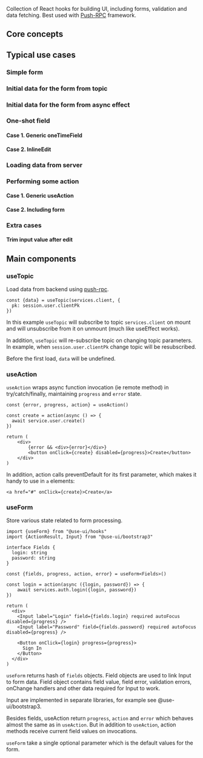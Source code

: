 Collection of React hooks for building UI, including forms, validation and data fetching. 
Best used with [Push-RPC](https://github.com/vasyas/push-rpc) framework.

## Core concepts

## Typical use cases

### Simple form

### Initial data for the form from topic
### Initial data for the form from async effect 

### One-shot field

#### Case 1. Generic oneTimeField
#### Case 2. InlineEdit

### Loading data from server

### Performing some action

#### Case 1. Generic useAction
#### Case 2. Including form


### Extra cases

#### Trim input value after edit

## Main components

### useTopic

Load data from backend using [push-rpc](https://github.com/vasyas/push-rpc).

```
const {data} = useTopic(services.client, {
  pk: session.user.clientPk
})
```

In this example `useTopic` will subscribe to topic `services.client` on mount and 
will unsubscribe from it on unmount (much like useEffect works). 

In addition, `useTopic` will re-subscribe topic on changing topic parameters.
In example, when `session.user.clientPk` change topic will be resubscribed. 

Before the first load, `data` will be undefined. 

### useAction

`useAction` wraps async function invocation (ie remote method) in try/catch/finally, 
maintaining `progress` and `error` state.

```
const {error, progress, action} = useAction()

const create = action(async () => {
  await service.user.create()
})

return (
    <div>
        {error && <div>{error}</div>}
        <button onClick={create} disabled={progress}>Create</button>
    </div>
)
```

In addition, action calls preventDefault for its first parameter, which makes it handy to use in `a` elements:
```
<a href="#" onClick={create}>Create</a>
```

### useForm

Store various state related to form processing.
```
import {useForm} from "@use-ui/hooks"
import {ActionResult, Input} from "@use-ui/bootstrap3"

interface Fields {
  login: string
  password: string
}

const {fields, progress, action, error} = useForm<Fields>()

const login = action(async ({login, password}) => {
    await services.auth.login({login, password})
})

return (
  <div>
    <Input label="Login" field={fields.login} required autoFocus disabled={progress} />
    <Input label="Password" field={fields.password} required autoFocus disabled={progress} />

    <Button onClick={login} progress={progress}>
      Sign In
    </Button>
  </div>
)

```

`useForm` returns hash of `fields` objects. Field objects are used to link Input to form data. Field object contains
field value, field error, validation errors, onChange handlers and other data required for Input to work.

Input are implemented in separate libraries, for example see @use-ui/bootstrap3.

Besides fields, useAction return `progress`, `action` and `error` which behaves almost the same as in `useAction`.
But in addition to `useAction`, action methods receive current field values on invocations.
  
`useForm` take a single optional parameter which is the default values for the form.
 